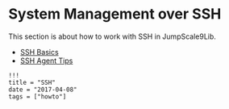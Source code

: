 # System Management over SSH

This section is about how to work with SSH in JumpScale9Lib.

- [SSH Basics](SSHBasics.md)
- [SSH Agent Tips](SSHKeysAgent.md)

```
!!!
title = "SSH"
date = "2017-04-08"
tags = ["howto"]
```

